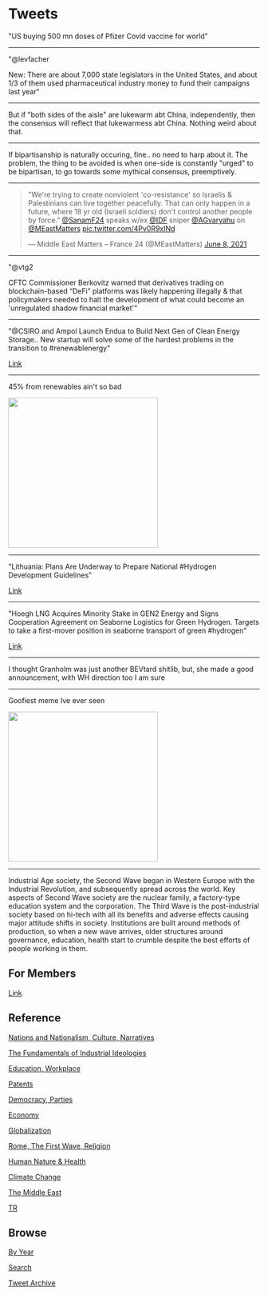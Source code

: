 # Tweets

"US buying 500 mn doses of Pfizer Covid vaccine for world"

---

"@levfacher

New: There are about 7,000 state legislators in the United States, and
about 1/3 of them used pharmaceutical industry money to fund their
campaigns last year"

---

But if "both sides of the aisle" are lukewarm abt China,
independently, then the consensus will reflect that lukewarmess abt
China. Nothing weird about that.

---

If bipartisanship is naturally occuring, fine.. no need to harp about
it. The problem, the thing to be avoided is when one-side is
constantly "urged" to be bipartisan, to go towards some mythical
consensus, preemptively.

---

<blockquote width="200" class="twitter-tweet"><p lang="en" dir="ltr">&quot;We&#39;re trying to create nonviolent &#39;co-resistance&#39; so Israelis &amp; Palestinians can live together peacefully. That can only happen in a future, where 18 yr old (Israeli soldiers) don&#39;t control another people by force.&quot; <a href="https://twitter.com/SanamF24?ref_src=twsrc%5Etfw">@SanamF24</a> speaks w/ex <a href="https://twitter.com/IDF?ref_src=twsrc%5Etfw">@IDF</a> sniper <a href="https://twitter.com/AGvaryahu?ref_src=twsrc%5Etfw">@AGvaryahu</a> on <a href="https://twitter.com/MEastMatters?ref_src=twsrc%5Etfw">@MEastMatters</a> <a href="https://t.co/4Pv0R9xINd">pic.twitter.com/4Pv0R9xINd</a></p>&mdash; Middle East Matters – France 24 (@MEastMatters) <a href="https://twitter.com/MEastMatters/status/1402297987389345792?ref_src=twsrc%5Etfw">June 8, 2021</a></blockquote> <script async src="https://platform.twitter.com/widgets.js" charset="utf-8"></script>

---

"@vtg2

CFTC Commissioner Berkovitz warned that derivatives trading on
blockchain-based “DeFi” platforms was likely happening illegally &
that policymakers needed to halt the development of what could become
an 'unregulated shadow financial market'"

---

"@CSIRO and Ampol Launch Endua to Build Next Gen of Clean Energy
Storage.. New startup will solve some of the hardest problems in the
transition to \#renewablenergy"

[Link](https://bit.ly/353haVk)

---

45% from renewables ain't so bad

<img width="300" src="https://pbs.twimg.com/media/E3dq9veWYAMSH6v?format=png&name=small"/>

---

"Lithuania: Plans Are Underway to Prepare National #Hydrogen
Development Guidelines"

[Link](https://bit.ly/3iwppS1)

---

"Hoegh LNG Acquires Minority Stake in GEN2 Energy and Signs
Cooperation Agreement on Seaborne Logistics for Green
Hydrogen. Targets to take a first-mover position in seaborne transport
of green \#hydrogen"

[Link](https://bit.ly/34WS5LV )

---

I thought Granholm was just another BEVtard shitlib, but, she made a
good announcement, with WH direction too I am sure

---

Goofiest meme Ive ever seen

<img width="300" src="https://pbs.twimg.com/media/E3YNMUQWYAkxN9r?format=jpg&name=small"/>

---

Industrial Age society, the Second Wave began in Western Europe with
the Industrial Revolution, and subsequently spread across the
world. Key aspects of Second Wave society are the nuclear family, a
factory-type education system and the corporation. The Third Wave is
the post-industrial society based on hi-tech with all its benefits and
adverse effects causing major attitude shifts in society. Institutions
are built around methods of production, so when a new wave arrives,
older structures around governance, education, health start to crumble
despite the best efforts of people working in them.

## For Members

[Link](https://thirdwave-members.herokuapp.com)

## Reference

[Nations and Nationalism, Culture, Narratives](/2013/02/nations-and-nationalism.md)

[The Fundamentals of Industrial Ideologies](/2011/04/fundamentals-of-industrial-ideologies.md)

[Education, Workplace](2017/09/education-workplace.md)

[Patents](/2018/09/patents.md)

[Democracy, Parties](/2016/11/democracy.md)

[Economy](/2018/05/economy.md)

[Globalization](/2018/09/globalization.md)

[Rome, The First Wave, Religion](/2017/12/rome.md)

[Human Nature & Health](/2020/07/human-nature.md)

[Climate Change](/2018/12/climate.md)

[The Middle East](/2019/07/middleeast.md)

[TR](../tr)

## Browse

[By Year](years.md)

[Search](search.html)

[Tweet Archive](/tweets/README.md)



